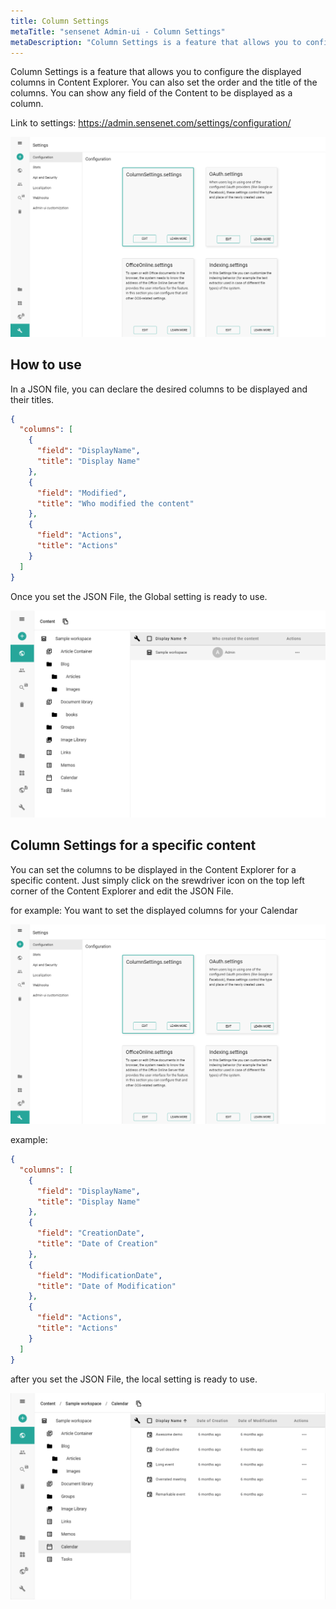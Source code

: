 ```yaml
---
title: Column Settings
metaTitle: "sensenet Admin-ui - Column Settings"
metaDescription: "Column Settings is a feature that allows you to configure the displayed columns in Content Explorers"
---
```


Column Settings is a feature that allows you to configure the displayed columns in Content Explorer. You can also set the order and the title of the columns. You can show any field of the Content to be displayed as a column.

Link to settings: https://admin.sensenet.com/settings/configuration/

![Setup Global Column Settings](../img/global_column_settings.png "Setup the Global Settings on the admin surface")

## How to use

In a JSON file, you can declare the desired columns to be displayed and their titles.

```json
{
  "columns": [
    {
      "field": "DisplayName",
      "title": "Display Name"
    },
    {
      "field": "Modified",
      "title": "Who modified the content"
    },
    {
      "field": "Actions",
      "title": "Actions"
    }
  ]
}
```

Once you set the JSON File, the Global setting is ready to use.

![Global Setting Result](../img/global_column_settings_preview.png "The result of the Global Settings in the Content Explorer")

## Column Settings for a specific content

You can set the columns to be displayed in the Content Explorer for a specific content. Just simply click on the srewdriver icon on the top left corner of the Content Explorer and edit the JSON File.

for example: You want to set the displayed columns for your Calendar

![Setup Local Column Settings](../img/global_column_settings.png "Open the JSON editor for local Column Settings")

example:

```json
{
  "columns": [
    {
      "field": "DisplayName",
      "title": "Display Name"
    },
    {
      "field": "CreationDate",
      "title": "Date of Creation"
    },
    {
      "field": "ModificationDate",
      "title": "Date of Modification"
    },
    {
      "field": "Actions",
      "title": "Actions"
    }
  ]
}
```

after you set the JSON File, the local setting is ready to use.

![Result of Local Settings](../img/local_column_settings.png "Result of Local Settings")

